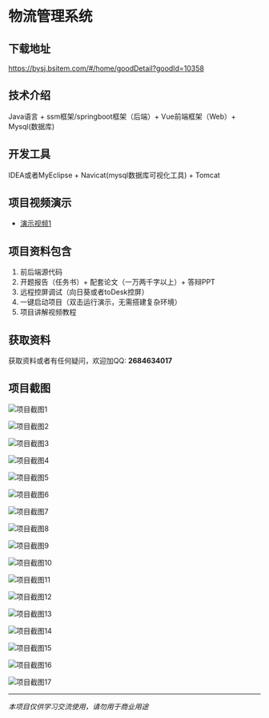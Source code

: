 # 物流管理系统

## 下载地址
https://bysj.bsitem.com/#/home/goodDetail?goodId=10358

## 技术介绍
Java语言 + ssm框架/springboot框架（后端）+ Vue前端框架（Web）+ Mysql(数据库)

## 开发工具
IDEA或者MyEclipse + Navicat(mysql数据库可视化工具) + Tomcat

## 项目视频演示
- [演示视频1](https://graduation-images.oss-cn-beijing.aliyuncs.com/videos/828%E5%A5%97ssm%E5%BD%95%E5%83%8F/10358_ssm202%E7%89%A9%E6%B5%81%E7%AE%A1%E7%90%86%E7%B3%BB%E7%BB%9F%2Bvue%E5%BD%95%E5%83%8F.mp4)

## 项目资料包含
1. 前后端源代码
2. 开题报告（任务书）+ 配套论文（一万两千字以上）+ 答辩PPT
3. 远程控屏调试（向日葵或者toDesk控屏）
4. 一键启动项目（双击运行演示，无需搭建复杂环境）
5. 项目讲解视频教程

## 获取资料
获取资料或者有任何疑问，欢迎加QQ: **2684634017**

## 项目截图
![项目截图1](https://graduation-images.oss-cn-beijing.aliyuncs.com/图片/10358/毕设论坛项目主图.jpg)

![项目截图2](https://graduation-images.oss-cn-beijing.aliyuncs.com/图片/10358/1.png)

![项目截图3](https://graduation-images.oss-cn-beijing.aliyuncs.com/图片/10358/2.png)

![项目截图4](https://graduation-images.oss-cn-beijing.aliyuncs.com/图片/10358/3.png)

![项目截图5](https://graduation-images.oss-cn-beijing.aliyuncs.com/图片/10358/4.png)

![项目截图6](https://graduation-images.oss-cn-beijing.aliyuncs.com/图片/10358/5.png)

![项目截图7](https://graduation-images.oss-cn-beijing.aliyuncs.com/图片/10358/6.png)

![项目截图8](https://graduation-images.oss-cn-beijing.aliyuncs.com/图片/10358/7.png)

![项目截图9](https://graduation-images.oss-cn-beijing.aliyuncs.com/图片/10358/8.png)

![项目截图10](https://graduation-images.oss-cn-beijing.aliyuncs.com/图片/10358/9.png)

![项目截图11](https://graduation-images.oss-cn-beijing.aliyuncs.com/图片/10358/10.png)

![项目截图12](https://graduation-images.oss-cn-beijing.aliyuncs.com/图片/10358/11.png)

![项目截图13](https://graduation-images.oss-cn-beijing.aliyuncs.com/图片/10358/12.png)

![项目截图14](https://graduation-images.oss-cn-beijing.aliyuncs.com/图片/10358/13.png)

![项目截图15](https://graduation-images.oss-cn-beijing.aliyuncs.com/图片/10358/14.png)

![项目截图16](https://graduation-images.oss-cn-beijing.aliyuncs.com/图片/10358/15.png)

![项目截图17](https://graduation-images.oss-cn-beijing.aliyuncs.com/图片/10358/16.png)

---
*本项目仅供学习交流使用，请勿用于商业用途*
